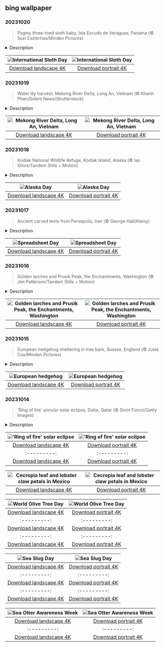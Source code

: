 ## bing wallpaper

### 20231020

> Pygmy three-toed sloth baby, Isla Escudo de Veraguas, Panama (© Suzi Eszterhas/Minden Pictures)

<details>
<summary>Description</summary>

> Let's all slow down to celebrate International Sloth Day, the perfect time to take things easy. With that friendly smile, you might think this pygmy three-toed sloth is inviting you to hang out, but these animals are not easy to find. Also known as the monk sloth or dwarf sloth, the species lives exclusively on a small island off Panama's coast, Isla Escudo de Veraguas. Pygmy three-toed sloths are much smaller than other kinds of sloths, at about 20 inches long, and they weigh less than 8 pounds. Sadly, this species is classified as critically endangered. International Sloth Day aims to raise awareness of the planet's slowest mammal and help them to survive and thrive in the wild, at their own pace.
> 
> 
> 
> 

</details>

| ![International Sloth Day](https://cn.bing.com/th?id=OHR.PygmySloth_EN-US9345280015_UHD.jpg&pid=hp&w=400&h=224&rs=1&c=4) | ![International Sloth Day](https://cn.bing.com/th?id=OHR.PygmySloth_EN-US9345280015_1080x1920.jpg&pid=hp&w=155&h=315&rs=1&c=4) |
|:---------:|:---------:|
| [Download landscape 4K](https://cn.bing.com/th?id=OHR.PygmySloth_EN-US9345280015_UHD.jpg) | [Download portrait 4K](https://cn.bing.com/th?id=OHR.PygmySloth_EN-US9345280015_1080x1920.jpg) |

### 20231019

> Water lily harvest, Mekong River Delta, Long An, Vietnam (© Khanh Phan/Solent News/Shutterstock)

<details>
<summary>Description</summary>

> In southern Vietnam, where emerald rice fields stretch to the horizon and the Mekong River flows with life-giving waters, the annual water lily harvest looks from above like a well-choreographed dance with nature.
> 
> When the river floods, it becomes a photographer's paradise, awash with flowering lilies. These farmers in Long An province are pictured wading in waist-deep to harvest the long-stemmed plants, which will be bundled up for sale. The lilies contribute to the local economy as the stems are edible and the plant can be brewed into tea or used for decoration. Here flooding is a part of life, bringing nutrients from upstream which enrich fields and help these flowers to grow, painting the Mekong River in stunning shades of pink and white.
> 
> 

</details>

| ![Mekong River Delta, Long An, Vietnam](https://cn.bing.com/th?id=OHR.WaterLilyVietnam_EN-US1552107370_UHD.jpg&pid=hp&w=400&h=224&rs=1&c=4) | ![Mekong River Delta, Long An, Vietnam](https://cn.bing.com/th?id=OHR.WaterLilyVietnam_EN-US1552107370_1080x1920.jpg&pid=hp&w=155&h=315&rs=1&c=4) |
|:---------:|:---------:|
| [Download landscape 4K](https://cn.bing.com/th?id=OHR.WaterLilyVietnam_EN-US1552107370_UHD.jpg) | [Download portrait 4K](https://cn.bing.com/th?id=OHR.WaterLilyVietnam_EN-US1552107370_1080x1920.jpg) |

### 20231018

> Kodiak National Wildlife Refuge, Kodiak Island, Alaska (© Ian Shive/Tandem Stills + Motion)

<details>
<summary>Description</summary>

> On October 18, 1867, the Russian Empire transferred the territory of Alaska to the United States following negotiations by US Secretary of State William Seward. The US paid $7.2 million, or about 2 cents per acre, for the land, adding more than 586,0000 square miles to its territory. Today the date is known as Alaska Day and honors the history, untamed wilderness, and unwavering resilience of the state.
> 
> To mark the day, we are in the Kodiak National Wildlife Refuge, spread over several islands in the Kodiak Archipelago in southwestern Alaska. Our homepage image shows Kodiak Island, whose landscape includes hundreds of miles of shoreline as well as lakes, marshes, bogs, and meadows. Its towering mountains are home to fjord inlets and lush vegetation, including sedges, alders, spruces, wildflowers, and berries. A wild inhabitant of the islands, the Kodiak bear, the largest subspecies of brown bear, is named after the archipelago.
> 
> 

</details>

| ![Alaska Day](https://cn.bing.com/th?id=OHR.KodiakAlaska_EN-US1478138954_UHD.jpg&pid=hp&w=400&h=224&rs=1&c=4) | ![Alaska Day](https://cn.bing.com/th?id=OHR.KodiakAlaska_EN-US1478138954_1080x1920.jpg&pid=hp&w=155&h=315&rs=1&c=4) |
|:---------:|:---------:|
| [Download landscape 4K](https://cn.bing.com/th?id=OHR.KodiakAlaska_EN-US1478138954_UHD.jpg) | [Download portrait 4K](https://cn.bing.com/th?id=OHR.KodiakAlaska_EN-US1478138954_1080x1920.jpg) |

### 20231017

> Ancient carved texts from Persepolis, Iran (© George Hall/Alamy)

<details>
<summary>Description</summary>

> Happy Spreadsheet Day! Be they a pivot table pro or an entry-level novice, spreadsheet users worldwide have one person to thank: Dan Bricklin released the first electronic spreadsheet program on this day in 1979. The day celebrates the sophisticated grids that have reshaped businesses from accounting and engineering to project management. But data handling did not begin in the digital age. Ancient civilizations had their own ways of recording and tracking the world around them, as seen in our homepage image.
> 
> Cuneiform, a script characterized by wedge-shaped symbols, was used to transcribe languages of the ancient Near East, a region roughly corresponding to today's Middle East. First developed around 3500 BCE, it was used for thousands of years, until the 1st century CE. In the early 17th century, the publication of Achaemenid royal inscriptions at Persepolis—in modern-day Iran—shed light again on cuneiform. These inscriptions had a mix of languages and were finally deciphered in the 19th century.
> 
> 

</details>

| ![Spreadsheet Day](https://cn.bing.com/th?id=OHR.SpreadsheetDay_EN-US1385391820_UHD.jpg&pid=hp&w=400&h=224&rs=1&c=4) | ![Spreadsheet Day](https://cn.bing.com/th?id=OHR.SpreadsheetDay_EN-US1385391820_1080x1920.jpg&pid=hp&w=155&h=315&rs=1&c=4) |
|:---------:|:---------:|
| [Download landscape 4K](https://cn.bing.com/th?id=OHR.SpreadsheetDay_EN-US1385391820_UHD.jpg) | [Download portrait 4K](https://cn.bing.com/th?id=OHR.SpreadsheetDay_EN-US1385391820_1080x1920.jpg) |

### 20231016

> Golden larches and Prusik Peak, the Enchantments, Washington (© Jim Patterson/Tandem Stills + Motion)

<details>
<summary>Description</summary>

> That jagged granite summit is Prusik Peak, an icon of Washington state's Enchantments region, high in the Cascade Mountain range. Getting here means a long, strenuous hike, and for much of the year it is covered in snow. But from midsummer through the fall, hikers and climbers arrive here as the larch trees turn golden. The granite peaks and autumnal colors are not the only attractions. The Enchantments boasts more than 700 alpine lakes and ponds, as well as herds of grazing mountain goats that roam this corner of the scenic Alpine Lakes Wilderness.
> 
> 
> 
> 

</details>

| ![Golden larches and Prusik Peak, the Enchantments, Washington](https://cn.bing.com/th?id=OHR.GoldenEnchantments_EN-US1308880623_UHD.jpg&pid=hp&w=400&h=224&rs=1&c=4) | ![Golden larches and Prusik Peak, the Enchantments, Washington](https://cn.bing.com/th?id=OHR.GoldenEnchantments_EN-US1308880623_1080x1920.jpg&pid=hp&w=155&h=315&rs=1&c=4) |
|:---------:|:---------:|
| [Download landscape 4K](https://cn.bing.com/th?id=OHR.GoldenEnchantments_EN-US1308880623_UHD.jpg) | [Download portrait 4K](https://cn.bing.com/th?id=OHR.GoldenEnchantments_EN-US1308880623_1080x1920.jpg) |

### 20231015

> European hedgehog sheltering in tree bark, Sussex, England (© Jules Cox/Minden Pictures)

<details>
<summary>Description</summary>

> Brown, round, tiny, and spiny—say hello to the European hedgehog. Our image was taken in Sussex, England, but you'll find these prickly creatures in gardens, parks, and woodland throughout Europe. Mostly nocturnal, they are welcomed by gardeners as they snack on snails and slugs. With leaves turning gold and the air getting chilly, our homepage hedgehog is all set to gain some weight for the winter.
> 
> Hedgehogs cozy up in their nests of logs and leaves and sleep away the winter blues. They slow down their heartbeats to conserve energy, helping them to survive on fat reserves until spring. Hedgehogs depend on their spines for defense against predators like foxes, badgers, and birds of prey. There are no native hedgehogs living in North America, but 17 species can be found across Europe, Asia, Africa, and New Zealand, snoozing the day away beneath bushes, leaves, and rocks and snuffling around by night.
> 
> 

</details>

| ![European hedgehog](https://cn.bing.com/th?id=OHR.AutumnHedgehog_EN-US1171311197_UHD.jpg&pid=hp&w=400&h=224&rs=1&c=4) | ![European hedgehog](https://cn.bing.com/th?id=OHR.AutumnHedgehog_EN-US1171311197_1080x1920.jpg&pid=hp&w=155&h=315&rs=1&c=4) |
|:---------:|:---------:|
| [Download landscape 4K](https://cn.bing.com/th?id=OHR.AutumnHedgehog_EN-US1171311197_UHD.jpg) | [Download portrait 4K](https://cn.bing.com/th?id=OHR.AutumnHedgehog_EN-US1171311197_1080x1920.jpg) |

### 20231014

> 'Ring of fire' annular solar eclipse, Doha, Qatar (© Sorin Furcoi/Getty Images)

<details>
<summary>Description</summary>

> Sky gazers have been counting down to today: a 'ring of fire' annular solar eclipse is here to darken the skies over the Americas! Solar eclipses happen when the moon passes between the sun and Earth, casting parts of Earth into shadow. In an annular solar eclipse, a halo effect is created when the moon blocks out most but not all, of the sun's light. An annulus—or ring—of light remains visible. Seen here from Doha, Qatar, in 2019, the phenomenon will appear today over the United States—traveling from Oregon to Texas before continuing to Central America and ending in South America. While the 'ring of fire' is visible only in certain areas, partial eclipses will grace parts of all 50 states.
> 
> For those fortunate enough to live on the path of this cosmic show, be cautious. Do not look directly at the eclipse without specialized eye protection. Don't hesitate to make travel plans to see it, as the US will have to wait until 2039 for the next such event.
> 
> 

</details>

| !['Ring of fire' solar eclipse](https://cn.bing.com/th?id=OHR.RingEclipse_EN-US1077107553_UHD.jpg&pid=hp&w=400&h=224&rs=1&c=4) | !['Ring of fire' solar eclipse](https://cn.bing.com/th?id=OHR.RingEclipse_EN-US1077107553_1080x1920.jpg&pid=hp&w=155&h=315&rs=1&c=4) |
|:---------:|:---------:|
| [Download landscape 4K](https://cn.bing.com/th?id=OHR.RingEclipse_EN-US1077107553_UHD.jpg) | [Download portrait 4K](https://cn.bing.com/th?id=OHR.RingEclipse_EN-US1077107553_1080x1920.jpg) |Download portrait 4K](https://cn.bing.com/th?id=OHR.ViesteItaly_EN-US0948108910_1080x1920.jpg) |ing.com/th?id=OHR.EagleTree_EN-US8588984234_1080x1920.jpg) |d portrait 4K](https://cn.bing.com/th?id=OHR.SurfSanDiego_EN-US0761983664_1080x1920.jpg) |?id=OHR.CormorantBridge_EN-US1902862286_1080x1920.jpg) |om/th?id=OHR.AmericanWetlands_EN-US1844827155_1080x1920.jpg&pid=hp&w=155&h=315&rs=1&c=4) |
|:---------:|:---------:|
| [Download landscape 4K](https://cn.bing.com/th?id=OHR.AmericanWetlands_EN-US1844827155_UHD.jpg) | [Download portrait 4K](https://cn.bing.com/th?id=OHR.AmericanWetlands_EN-US1844827155_1080x1920.jpg) |9784_UHD.jpg) | [Download portrait 4K](https://cn.bing.com/th?id=OHR.RedPlanetDay_EN-US9693219784_1080x1920.jpg) |r claw is often cultivated as an ornamental plant for tropical gardens. Gardeners looking to attract birds love the Heliconia because its plentiful nectar draws hummingbirds to its downward-facing flowers. Those same flowers have special recognition in Bolivia as 'patujú,' the national flower, which appears on one of the country's flags.
> 
> 

</details>

| ![Cecropia leaf and lobster claw petals in Mexico](https://cn.bing.com/th?id=OHR.Cecropia_EN-US9602789937_UHD.jpg&pid=hp&w=400&h=224&rs=1&c=4) | ![Cecropia leaf and lobster claw petals in Mexico](https://cn.bing.com/th?id=OHR.Cecropia_EN-US9602789937_1080x1920.jpg&pid=hp&w=155&h=315&rs=1&c=4) |
|:---------:|:---------:|
| [Download landscape 4K](https://cn.bing.com/th?id=OHR.Cecropia_EN-US9602789937_UHD.jpg) | [Download portrait 4K](https://cn.bing.com/th?id=OHR.Cecropia_EN-US9602789937_1080x1920.jpg) |though olive trees do not grow very tall, usually no more than 30 feet, they live a very long time. One of the oldest known trees in the world, in Portugal, is believed to be 3,350 years old. Many live for millennia, their trunks growing thick and gnarled, and their branches bearing fruit century after century. As civilizations rise and fall around them, these hardy trees remain resilient and steadfast.
> 
> 

</details>

| ![World Olive Tree Day](https://cn.bing.com/th?id=OHR.OliveTreeDay_EN-US9460125670_UHD.jpg&pid=hp&w=400&h=224&rs=1&c=4) | ![World Olive Tree Day](https://cn.bing.com/th?id=OHR.OliveTreeDay_EN-US9460125670_1080x1920.jpg&pid=hp&w=155&h=315&rs=1&c=4) |
|:---------:|:---------:|
| [Download landscape 4K](https://cn.bing.com/th?id=OHR.OliveTreeDay_EN-US9460125670_UHD.jpg) | [Download portrait 4K](https://cn.bing.com/th?id=OHR.OliveTreeDay_EN-US9460125670_1080x1920.jpg) |pid=hp&w=155&h=315&rs=1&c=4) |
|:---------:|:---------:|
| [Download landscape 4K](https://cn.bing.com/th?id=OHR.MonksMound_EN-US9323884241_UHD.jpg) | [Download portrait 4K](https://cn.bing.com/th?id=OHR.MonksMound_EN-US9323884241_1080x1920.jpg) |](https://cn.bing.com/th?id=OHR.Calacas_EN-US6430903741_UHD.jpg) | [Download portrait 4K](https://cn.bing.com/th?id=OHR.Calacas_EN-US6430903741_1080x1920.jpg) |.com/th?id=OHR.SealRiver_EN-US6267835630_1080x1920.jpg&pid=hp&w=155&h=315&rs=1&c=4) |
|:---------:|:---------:|
| [Download landscape 4K](https://cn.bing.com/th?id=OHR.SealRiver_EN-US6267835630_UHD.jpg) | [Download portrait 4K](https://cn.bing.com/th?id=OHR.SealRiver_EN-US6267835630_1080x1920.jpg) |e a more fitting name. Someone call Terry.
> 
> 

</details>

| ![Sea Slug Day](https://cn.bing.com/th?id=OHR.SeaAngel_EN-US5531672696_UHD.jpg&pid=hp&w=400&h=224&rs=1&c=4) | ![Sea Slug Day](https://cn.bing.com/th?id=OHR.SeaAngel_EN-US5531672696_1080x1920.jpg&pid=hp&w=155&h=315&rs=1&c=4) |
|:---------:|:---------:|
| [Download landscape 4K](https://cn.bing.com/th?id=OHR.SeaAngel_EN-US5531672696_UHD.jpg) | [Download portrait 4K](https://cn.bing.com/th?id=OHR.SeaAngel_EN-US5531672696_1080x1920.jpg) |OHR.DarkSkyAcadia_EN-US6966527964_1080x1920.jpg) |.bing.com/th?id=OHR.GoldenJellyfish_EN-US6743816471_1080x1920.jpg&pid=hp&w=155&h=315&rs=1&c=4) |
|:---------:|:---------:|
| [Download landscape 4K](https://cn.bing.com/th?id=OHR.GoldenJellyfish_EN-US6743816471_UHD.jpg) | [Download portrait 4K](https://cn.bing.com/th?id=OHR.GoldenJellyfish_EN-US6743816471_1080x1920.jpg) |ng.com/th?id=OHR.LastDollarRoad_EN-US7923638318_UHD.jpg&pid=hp&w=400&h=224&rs=1&c=4) | ![First day of autumn](https://cn.bing.com/th?id=OHR.LastDollarRoad_EN-US7923638318_1080x1920.jpg&pid=hp&w=155&h=315&rs=1&c=4) |
|:---------:|:---------:|
| [Download landscape 4K](https://cn.bing.com/th?id=OHR.LastDollarRoad_EN-US7923638318_UHD.jpg) | [Download portrait 4K](https://cn.bing.com/th?id=OHR.LastDollarRoad_EN-US7923638318_1080x1920.jpg) |ppers who hunted otters to near extinction before they were protected by law. Although sea otter populations have rebounded, they are still considered endangered. Otters live along the Pacific Coast of North America, from California up to Alaska. Although they can walk on land, they almost never find the need or desire to, even when it's nap time. When they're ready for a snooze, they'll raft up, wrap themselves in a strand of kelp to keep them from drifting away, and recline on the world's biggest waterbed.

</details>

| ![Sea Otter Awareness Week](https://cn.bing.com/th?id=OHR.SitkaOtters_EN-US7714053956_UHD.jpg&pid=hp&w=400&h=224&rs=1&c=4) | ![Sea Otter Awareness Week](https://cn.bing.com/th?id=OHR.SitkaOtters_EN-US7714053956_1080x1920.jpg&pid=hp&w=155&h=315&rs=1&c=4) |
|:---------:|:---------:|
| [Download landscape 4K](https://cn.bing.com/th?id=OHR.SitkaOtters_EN-US7714053956_UHD.jpg) | [Download portrait 4K](https://cn.bing.com/th?id=OHR.SitkaOtters_EN-US7714053956_1080x1920.jpg) |oo_EN-US7569665443_UHD.jpg&pid=hp&w=400&h=224&rs=1&c=4) | ![World Bamboo Day](https://cn.bing.com/th?id=OHR.ArashiyamaBamboo_EN-US7569665443_1080x1920.jpg&pid=hp&w=155&h=315&rs=1&c=4) |
|:---------:|:---------:|
| [Download landscape 4K](https://cn.bing.com/th?id=OHR.ArashiyamaBamboo_EN-US7569665443_UHD.jpg) | [Download portrait 4K](https://cn.bing.com/th?id=OHR.ArashiyamaBamboo_EN-US7569665443_1080x1920.jpg) |